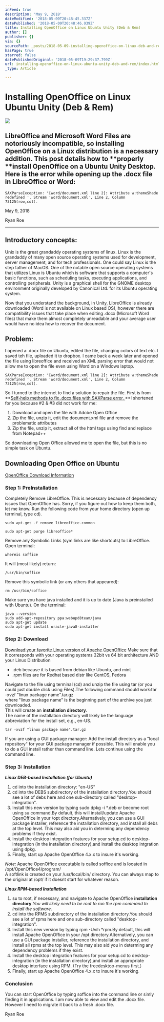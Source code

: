 ```yaml
---
inFeed: true
description: 'May 9, 2018'
dateModified: '2018-05-09T20:48:45.337Z'
datePublished: '2018-05-09T20:48:46.039Z'
title: Installing OpenOffice on Linux Ubuntu Unity (Deb & Rem)
author: []
publisher: {}
via: {}
sourcePath: _posts/2018-05-09-installing-openoffice-on-linux-deb-and-rem.md
hasPage: true
starred: false
datePublishedOriginal: '2018-05-09T19:29:37.799Z'
url: installing-openoffice-on-linux-ubuntu-unity-deb-and-rem/index.html
_type: Article

---
```

# Installing OpenOffice on Linux Ubuntu Unity (Deb & Rem)
![](https://the-grid-user-content.s3-us-west-2.amazonaws.com/93b0ac92-92f3-48e6-bf6f-c51b6954fcf3.png)

## LibreOffice and Microsoft Word Files are notoriously incompatible, so installing OpenOffice on a Linux distribution is a necessary addition. This post details how to **properly **install OpenOffice on a Ubuntu Unity Desktop. Here is the error while opening up the .docx file in LibreOffice or Word:

    SAXParseException: '[word/document.xml line 2]: Attribute w:themeShade redefined ', Stream 'word/document.xml', Line 2, Column 73125(row,col).

May 9, 2018

Ryan Roe

---

## Introductory concepts:

Unix is the great grandaddy operating systems of linux. Linux is the grandaddy of many open source operating systems used for development, server management, and for tech professionals. One could say Linux is the step father of MacOS. One of the notable open source operating systems that utilizes Linux is Ubuntu which is software that supports a computer's basic functions, such as scheduling tasks, executing applications, and controlling peripherals. Unity is a graphical shell for the GNOME desktop environment originally developed by Canonical Ltd. for its Ubuntu operating system.

Now that you understand the background, in Unity, LibreOffice is already downloaded (Word is not available on Linux based OS), however there are compatibility issues that take place when editing .docx (Microsoft Word files) that make them almost completely unreadable and your average user would have no idea how to recover the document.

## Problem:

I opened a .docx file on Ubuntu, edited the file, changing colors of text etc. I saved teh file, uploaded it to dropbox. I came back a week later and opened the file using libreoffice and received an XML parsing error that would not allow me to open the file even using Word on a Windows laptop.

    SAXParseException: '[word/document.xml line 2]: Attribute w:themeShade redefined ', Stream 'word/document.xml', Line 2, Column 73125(row,col).

So I turned to the internet to find a solution to repair the file. First is from **[Self-help methods to fix .docx files with SAXParse error. ][0]**I shortened for you because \#2 & \#3 did not work for me:

1. Download and open the file with Adobe Open Office
2. Zip the file, unzip it, edit the document.xml file and remove the problematic attributes
3. Zip the file, unzip it, extract all of the html tags using find and replace from Notepad++

So downloading Open Office allowed me to open the file, but this is no simple task on Ubuntu.

## **Downloading Open Office on Ubuntu**

[OpenOffice Download Information][1]

### Step 1: PreInstallation

Completely Remove LibreOffice. This is necessary because of dependency issues that OpenOffice has. Sorry, if you figure out how to keep them both, let me know. Run the following code from your home directory (open up terminal, type cd).

    sudo apt-get -f remove libreoffice-common

    sudo apt-get purge libreoffice*

Remove any Symbolic Links (sym links are like shortcuts) to LibreOffice. Open terminal:

    whereis soffice

It will (most likely) return:

    /usr/bin/soffice

Remove this symbolic link (or any others that appeared):

    rm /usr/bin/soffice

Make sure you have java installed and it is up to date (Java is preinstalled with Ubuntu). On the terminal:

    java --version
    sudo add-apt-repository ppa:webupd8team/java
    sudo apt-get update
    sudo apt-get install oracle-java8-installer

### Step 2: Download

[Download your favorite Linux version of Apache OpenOffice][2] Make sure that it corresponds with your operating systems 32bit vs 64 bit architecture AND your Linux Distribution

* .deb because it is based from debian like Ubuntu, and mint
* .rpm files are for Redhat based distr like CentOS, Fedora

Navigate to the file using terminal (cd) and unzip the file using tar (or you could just double click using Files).The following command should work:tar -xvzf "linux package name".tar.gz  
where "linux package name" is the beginning part of the archive you just downloaded.  
This will create an **installation directory**.  
The name of the installation directory will likely be the language abbreviation for the install set, e.g., en-US.

    tar -xvzf "linux package name".tar.gz

If you are using a GUI package manager: Add the install directory as a "local repository" for your GUI package manager if possible. This will enable you to do a GUI install rather than command line. Lets continue using the command line.

### Step 3: Installation

_**Linux DEB-based Installation (for Ubuntu)**_

1. cd into the installation directory: "en-US"
2. cd into the DEBS subdirectory of the installation directory.You should see a lot of debs here and one sub-directory called "desktop-integration".
3. Install this new version by typing sudo dpkg -i \*.deb or become root using su command.By default, this will install/update Apache OpenOffice in your /opt directory.Alternatively, you can use a GUI package installer, reference the installation directory, and install all debs at the top level. This may also aid you in determing any dependency problems if they exist.
4. Install the desktop integration features for your setup.cd to desktop-integration (in the installation directory),and install the desktop intgration using dpkg.
5. Finally, start up Apache OpenOffice 4.x.x to insure it's working.

_Note:_ Apache OpenOffice executable is called soffice and is located in /opt/OpenOffice4/program/  
A softlink is created on your /usr/local/bin/ directory. You can always map to the original at /opt/ if it doesnt start for whatever reason.

_**Linux RPM-based Installation**_

1. su to root, if necessary, and navigate to Apache OpenOffice **installation directory**._You will likely need to be root to run the rpm command to install the software._
2. cd into the RPMS subdirectory of the installation directory.You should see a lot of rpms here and one sub-directory called "desktop-integration".
3. Install this new version by typing rpm -Uvih \*rpm.By default, this will install Apache OpenOffice in your /opt directory.Alternatively, you can use a GUI package installer, reference the installation directory, and install all rpms at the top level. This may also aid you in determing any dependency problems if they exist.
4. Install the desktop integration features for your setup.cd to desktop-integration (in the installation directory),and install an appropriate desktop interface using RPM. (Try the freedesktop-menus first.)
5. Finally, start up Apache OpenOffice 4.x.x to insure it's working.

### Conclusion

You can start OpenOffice by typing soffice into the command line or simly finding it in applications. I am now able to view and edit the .docx file. However I need to migrate it back to a fresh .docx file.

Ryan Roe

[0]: https://forum.openoffice.org/en/forum/viewtopic.php?f=7&t=80923&p=404588#p404588
[1]: https://www.openoffice.org/download/common/instructions.html#linux-preinstall
[2]: https://www.openoffice.org/download/